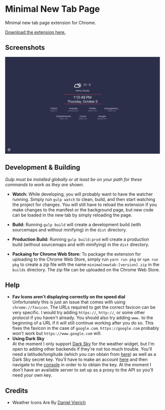 Minimal New Tab Page
===

Minimal new tab page extension for Chrome.

[Download the extension here.](https://chrome.google.com/webstore/detail/minimal-new-tab/oefebaomaahemfkgjdeaokigmcflbfna)

Screenshots
---

![Light Theme Screenshot](assets-raw/screenshots/midnight-red-sc.png)

Development &amp; Building
---

*Gulp must be installed globally or at least be on your path for these commands to work as they are shown.*

- **Watch:** While developing, you will probably want to have the watcher running. Simply run `gulp watch` to clean, build, and then start watching the project for changes. You will still have to reload the extension if you make changes to the manifest or the background page, but new code can be loaded in the new tab by simply reloading the page.

- **Build:** Running `gulp build` will create a development build (with sourcemaps and without minifying) in the `dist` directory.

- **Production Build:** Running `gulp build:prod` will create a production build (without sourcemaps and with minifying) in the `dist` directory.

- **Packaing for Chrome Web Store:** To package the extension for uploading to the Chrome Web Store, simply run `yarn run pkg` or `npm run pkg` to create a zip file with the name `minimalnewtab-[version].zip` in the `builds` directory. The zip file can be uploaded on the Chrome Web Store.

Help
---

- **Fav Icons aren't displaying correctly on the speed dial**  
    Unfortunately this is just an issue that comes with using `chrome://favicon`. The URLs required to get the correct favicon can be very specific. I would try adding `https://`, `http://`, or some other protocol if you haven't already. You should also try adding `www.` to the beginning of a URL if it will still continue working after you do so. This fixes the favicon in the case of `google.com`. `https://google.com` probably won't work but `https://www.google.com` will.
- **Using Dark Sky**  
    At the moment I only support [Dark Sky](https://darksky.net) for the weather widget, but I'm open to adding other backends if they're not too much trouble. You'll need a latitude/longitude (which you can obtain from [here](https://www.latlong.net/convert-address-to-lat-long.html)) as well as a Dark Sky secret key. You'll have to make an account [here](https://darksky.net/dev) and then navigate to the [console](https://darksky.net/dev/account) in order to to obtain the key. At the moment I don't have an available server to set up as a proxy to the API so you'll need your own key.

Credits
---

- Weather Icons Are By [Daniel Vierich](http://www.danvierich.de/)